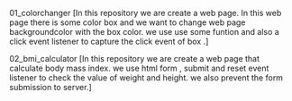 01_colorchanger
[In this repository we are create a web page.
In this web page there is some color box and we want to change web page backgroundcolor with the box color.
we use use some funtion and also a click event listener to capture the click event of box .]

02_bmi_calculator
[In this repository we are create a web page that calculate body mass index.
 we use html form , submit and reset event listener to check the value of weight and height.
 we also prevent the form submission to server.]
